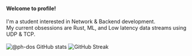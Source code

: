 #### Welcome to  profile!
<div>I'm a student interested in Network & Backend development.</div>
<div>My current obsessions are Rust, ML, and Low latency data streams using UDP & TCP.</div>
<br>
<div align="left">
  <img src="https://github-readme-stats.vercel.app/api?username=ph-dos&show_icons=true&theme=calm&border_radius=0" alt="@ph-dos GitHub stats" />
  <img src="https://streak-stats.demolab.com?user=Ph-Dos&theme=calm&border_radius=0" alt="GitHub Streak" />
</div>
